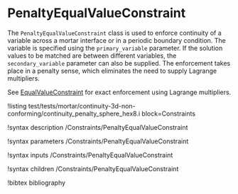 # PenaltyEqualValueConstraint

The `PenaltyEqualValueConstraint` class is used to enforce continuity of a
variable across a mortar interface or in a periodic boundary
condition. The variable is specified using the `primary_variable`
parameter. If the solution values to be matched are between different variables, the
`secondary_variable` parameter can also be supplied. The enforcement takes place in a penalty sense, 
which eliminates the need to supply Lagrange multipliers.

See [EqualValueConstraint](/EqualValueConstraint.md) for exact enforcement using Lagrange multipliers.

!listing test/tests/mortar/continuity-3d-non-conforming/continuity_penalty_sphere_hex8.i block=Constraints

!syntax description /Constraints/PenaltyEqualValueConstraint

!syntax parameters /Constraints/PenaltyEqualValueConstraint

!syntax inputs /Constraints/PenaltyEqualValueConstraint

!syntax children /Constraints/PenaltyEqualValueConstraint

!bibtex bibliography
